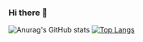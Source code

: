 ### Hi there 👋

![Anurag's GitHub stats](https://github-readme-stats.vercel.app/api?username=piotr-bledowski&show_icons=true&theme=tokyonight)
[![Top Langs](https://github-readme-stats.vercel.app/api/top-langs/?username=piotr-bledowski)](https://github.com/anuraghazra/github-readme-stats)

<!--
**piotr-bledowski/piotr-bledowski** is a ✨ _special_ ✨ repository because its `README.md` (this file) appears on your GitHub profile.

Here are some ideas to get you started:

- 🔭 I’m currently working on ...
- 🌱 I’m currently learning ...
- 👯 I’m looking to collaborate on ...
- 🤔 I’m looking for help with ...
- 💬 Ask me about ...
- 📫 How to reach me: ...
- 😄 Pronouns: ...
- ⚡ Fun fact: ...
-->
